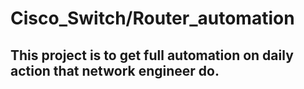 # Cisco_Switch/Router_automation
## This project is to get full automation on daily action that network engineer do.
